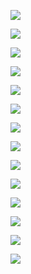 
![](../../../Media/Pasted%20image%2020230402205922.png)

![](../../../Media/Pasted%20image%2020230402205935.png)

![](../../../Media/Pasted%20image%2020230402205947.png)


![](../../../Media/Pasted%20image%2020230402210000.png)


![](../../../Media/Pasted%20image%2020230402210014.png)


![](../../../Media/Pasted%20image%2020230402210029.png)


![](../../../Media/Pasted%20image%2020230402210043.png)


![](../../../Media/Pasted%20image%2020230402210056.png)


![](../../../Media/Pasted%20image%2020230402210108.png)


![](../../../Media/Pasted%20image%2020230402210122.png)

![](../../../Media/Pasted%20image%2020230402210136.png)

![](../../../Media/Pasted%20image%2020230402210155.png)

![](../../../Media/Pasted%20image%2020230402210213.png)

![](../../../Media/Pasted%20image%2020230402210226.png)





